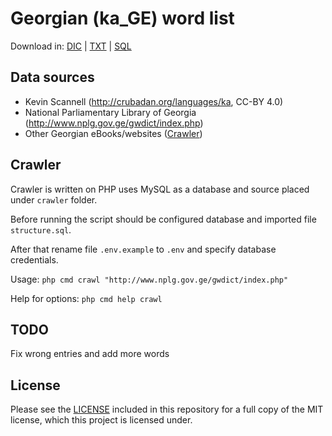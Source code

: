# Georgian (ka_GE) word list

Download in: 
[DIC](https://github.com/akalongman/geo-words/raw/master/dictionary/dic/ka_GE.dic) | 
[TXT](https://github.com/akalongman/geo-words/raw/master/dictionary/txt/ka_GE.txt) |
[SQL](https://github.com/akalongman/geo-words/raw/master/dictionary/sql/ka_GE.sql)

## Data sources

- Kevin Scannell (http://crubadan.org/languages/ka, CC-BY 4.0) 
- National Parliamentary Library of Georgia (http://www.nplg.gov.ge/gwdict/index.php)
- Other Georgian eBooks/websites ([Crawler](#crawler))

## Crawler

Crawler is written on PHP uses MySQL as a database and source placed under `crawler` folder.

Before running the script should be configured database and imported file `structure.sql`. 

After that rename file `.env.example` to `.env` and specify database credentials.

Usage: `php cmd crawl "http://www.nplg.gov.ge/gwdict/index.php"`

Help for options: `php cmd help crawl`

## TODO

Fix wrong entries and add more words

## License

Please see the [LICENSE](LICENSE.md) included in this repository for a full copy of the MIT license,
which this project is licensed under.
